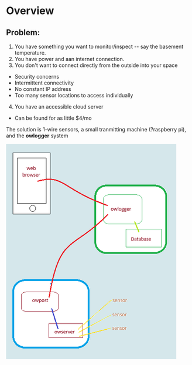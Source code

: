 # Overview

## Problem:

1. You have something you want to monitor/inspect -- say the basement temperature.
2. You have power and aan internet connection.
3. You don't want to connect directly from the outside into your space
  * Security concerns
  * Intermittent connectivity
  * No constant IP address
  * Too many sensor locations to access individually
4. You have an accessible cloud server
  * Can be found for as little  $4/mo 

The solution is 1-wire sensors, a small tranmitting machine (?raspberry pi), and the __owlogger__ system

![owlogger](owlogger.png)
